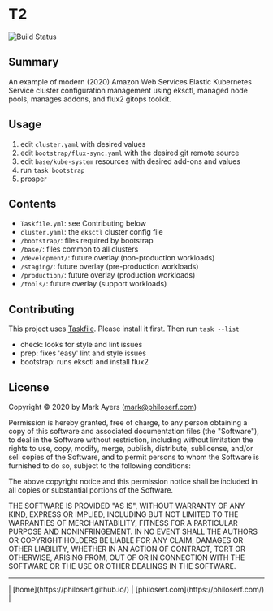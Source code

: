 # T2

![Build Status](https://img.shields.io/endpoint.svg?url=https%3A%2F%2Factions-badge.atrox.dev%2Fphiloserf%2Ft2%2Fbadge%3Fref%3Dmain&style=for-the-badge)

## Summary

An example of modern (2020) Amazon Web Services Elastic Kubernetes Service
cluster configuration management using eksctl, managed node pools, manages
addons, and flux2 gitops toolkit.

## Usage

1. edit `cluster.yaml` with desired values
2. edit `bootstrap/flux-sync.yaml` with the desired git remote source
3. edit `base/kube-system` resources with desired add-ons and values
4. run `task bootstrap`
5. prosper

## Contents

- `Taskfile.yml`: see Contributing below
- `cluster.yaml`: the `eksctl` cluster config file
- `/bootstrap/`: files required by bootstrap
- `/base/`: files common to all clusters
- `/development/`: future overlay (non-production workloads)
- `/staging/`: future overlay (pre-production workloads)
- `/production/`: future overlay (production workloads)
- `/tools/`: future overlay (support workloads)

## Contributing

This project uses [Taskfile](https://taskfile.dev). Please install it first.
Then run `task --list`

- check: looks for style and lint issues
- prep: fixes 'easy' lint and style issues
- bootstrap: runs eksctl and install flux2

## License

Copyright © 2020 by Mark Ayers ([mark@philoserf.com](mailto:mark@philoserf.com))

Permission is hereby granted, free of charge, to any person obtaining a copy of
this software and associated documentation files (the "Software"), to deal in
the Software without restriction, including without limitation the rights to
use, copy, modify, merge, publish, distribute, sublicense, and/or sell copies of
the Software, and to permit persons to whom the Software is furnished to do so,
subject to the following conditions:

The above copyright notice and this permission notice shall be included in all
copies or substantial portions of the Software.

THE SOFTWARE IS PROVIDED "AS IS", WITHOUT WARRANTY OF ANY KIND, EXPRESS OR
IMPLIED, INCLUDING BUT NOT LIMITED TO THE WARRANTIES OF MERCHANTABILITY, FITNESS
FOR A PARTICULAR PURPOSE AND NONINFRINGEMENT. IN NO EVENT SHALL THE AUTHORS OR
COPYRIGHT HOLDERS BE LIABLE FOR ANY CLAIM, DAMAGES OR OTHER LIABILITY, WHETHER
IN AN ACTION OF CONTRACT, TORT OR OTHERWISE, ARISING FROM, OUT OF OR IN
CONNECTION WITH THE SOFTWARE OR THE USE OR OTHER DEALINGS IN THE SOFTWARE.

<hr>
| [home](https://philoserf.github.io/) | [philoserf.com](https://philoserf.com/) |
